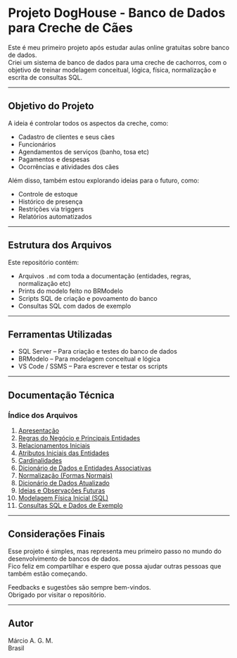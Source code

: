 # Projeto DogHouse - Banco de Dados para Creche de Cães

Este é meu primeiro projeto após estudar aulas online gratuitas sobre banco de dados.  
Criei um sistema de banco de dados para uma creche de cachorros, com o objetivo de treinar modelagem conceitual, lógica, física, normalização e escrita de consultas SQL.

---

## Objetivo do Projeto

A ideia é controlar todos os aspectos da creche, como:

- Cadastro de clientes e seus cães  
- Funcionários  
- Agendamentos de serviços (banho, tosa etc)  
- Pagamentos e despesas  
- Ocorrências e atividades dos cães  

Além disso, também estou explorando ideias para o futuro, como:

- Controle de estoque  
- Histórico de presença  
- Restrições via triggers  
- Relatórios automatizados  

---

## Estrutura dos Arquivos

Este repositório contém:

- Arquivos `.md` com toda a documentação (entidades, regras, normalização etc)  
- Prints do modelo feito no BRModelo  
- Scripts SQL de criação e povoamento do banco  
- Consultas SQL com dados de exemplo  

---

## Ferramentas Utilizadas

- SQL Server – Para criação e testes do banco de dados  
- BRModelo – Para modelagem conceitual e lógica  
- VS Code / SSMS – Para escrever e testar os scripts  

---

## Documentação Técnica

### Índice dos Arquivos

1. [Apresentação](01-Apresentação.md)  
2. [Regras do Negócio e Principais Entidades](02-Regras%20do%20neg%C3%B3cio%20e%20principais%20entidades.md)  
3. [Relacionamentos Iniciais](03-Relacionamentos%20iniciais.md)  
4. [Atributos Iniciais das Entidades](04-Atributos%20iniciais%20das%20entidades.md)  
5. [Cardinalidades](05-Cardinalidades.md)  
6. [Dicionário de Dados e Entidades Associativas](06-Dicion%C3%A1rio%20de%20dados%20e%20entidades%20associativas.md)  
7. [Normalização (Formas Normais)](07-Normaliza%C3%A7%C3%A3o%20FNs.md)  
8. [Dicionário de Dados Atualizado](08-Dicion%C3%A1rio%20de%20dados%20atualizados.md)  
9. [Ideias e Observações Futuras](09-Ideias%20e%20observa%C3%A7%C3%B5es%20futuras.md)  
10. [Modelagem Física Inicial (SQL)](10-DogHouse%20modelagem%20f%C3%ADsica%20inicial.sql)  
11. [Consultas SQL e Dados de Exemplo](11-Consultas%20e%20dados%20exemplo.sql)  

---

## Considerações Finais

Esse projeto é simples, mas representa meu primeiro passo no mundo do desenvolvimento de bancos de dados.  
Fico feliz em compartilhar e espero que possa ajudar outras pessoas que também estão começando.

Feedbacks e sugestões são sempre bem-vindos.  
Obrigado por visitar o repositório.

---

## Autor

Márcio A. G. M.  
Brasil
